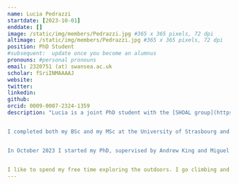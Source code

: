 ```yaml
---
name: Lucia Pedrazzi
startdate: [2023-10-01]
enddate: []
image: /static/img/members/Pedrazzi.jpg #365 x 365 pixels, 72 dpi
altimage: /static/img/members/Pedrazzi.jpg #365 x 365 pixels, 72 dpi
position: PhD Student
#subsequent:  update once you become an alumnus
pronouns: #personal pronouns
email: 2320751 (at) swansea.ac.uk
scholar: fSriINMAAAAJ
website:
twitter:
linkedin:
github:
orcid: 0009-0007-2324-1359
description: "Lucia is a joint PhD student with the [SHOAL group](https://www.shoalgroup.org/) supervised by [Dr Andrew King](https://www.swansea.ac.uk/staff/a.j.king/).


I completed both my BSc and my MSc at the University of Strasbourg and specialized in animal behaviour also through my master's thesis on the individual development of social rank in male Alpine ibex.


In October 2023 I started my PhD, supervised by Andrew King and Miguel Lurgi Rivera, on "bioherding": using drones to herd animal flocks for conservation efforts, for example enhancing animal welfare or solving human-wildlife conflicts.


I like to spend my free time exploring the outdoors. I go climbing and mountaineering as soon as I get the chance, or I just hike in the hills around home."
---
```

